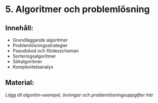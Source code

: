 # 5. Algoritmer och problemlösning

## Innehåll:
- Grundläggande algoritmer
- Problemlösningsstrategier
- Pseudokod och flödesscheman
- Sorteringsalgoritmer
- Sökalgoritmer
- Komplexitetsanalys

## Material:
*Lägg till algoritm-exempel, övningar och problemlösningsuppgifter här*